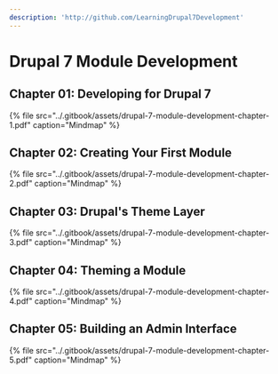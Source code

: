 ```yaml
---
description: 'http://github.com/LearningDrupal7Development'
---
```


# Drupal 7 Module Development

## Chapter 01: Developing for Drupal 7

{% file src="../.gitbook/assets/drupal-7-module-development-chapter-1.pdf" caption="Mindmap" %}

## Chapter 02: Creating Your First Module

{% file src="../.gitbook/assets/drupal-7-module-development-chapter-2.pdf" caption="Mindmap" %}

## Chapter 03: Drupal's Theme Layer

{% file src="../.gitbook/assets/drupal-7-module-development-chapter-3.pdf" caption="Mindmap" %}

## Chapter 04: Theming a Module

{% file src="../.gitbook/assets/drupal-7-module-development-chapter-4.pdf" caption="Mindmap" %}

## Chapter 05: Building an Admin Interface

{% file src="../.gitbook/assets/drupal-7-module-development-chapter-5.pdf" caption="Mindmap" %}




